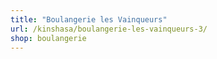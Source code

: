 ```yaml
---
title: "Boulangerie les Vainqueurs"
url: /kinshasa/boulangerie-les-vainqueurs-3/
shop: boulangerie
---
```

